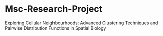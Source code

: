 # Msc-Research-Project
Exploring Cellular Neighbourhoods: Advanced Clustering Techniques and Pairwise Distribution Functions in Spatial Biology
